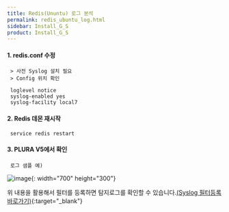 ```yaml
---
title: Redis(Ununtu) 로그 분석
permalink: redis_ubuntu_log.html
sidebar: Install_G_S
product: Install_G_S
---
```



#### 1. redis.conf 수정

     > 사전 Syslog 설치 필요
     > Config 위치 확인

     loglevel notice
     syslog-enabled yes
     syslog-facility local7

#### 2. Redis 데몬 재시작

     service redis restart

#### 3. PLURA V5에서 확인

     로그 샘플 예)

![image](/docs/images/Ins_G/redis_u/1.png){: width="700" height="300"}

위 내용을 활용해서 필터를 등록하면 탐지로그를 확인할 수 있습니다.[(Syslog 필터등록 바로가기)](http://blog.plura.io/?p=7059){:target="_blank"}